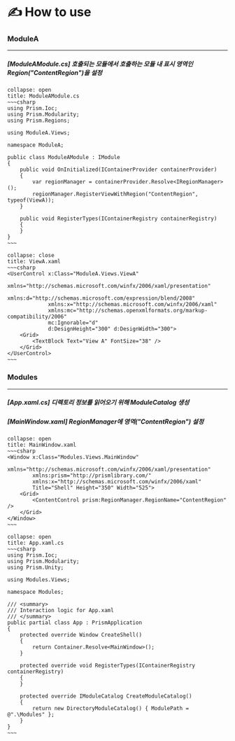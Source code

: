 # ✍️ How to use

### ModuleA
---
##### [ModuleAModule.cs] 호출되는 모듈에서 호출하는 모듈 내 표시 영역인 Region("ContentRegion")을 설정

```ad-note
collapse: open
title: ModuleAModule.cs
~~~csharp
using Prism.Ioc;
using Prism.Modularity;
using Prism.Regions;

using ModuleA.Views;

namespace ModuleA;

public class ModuleAModule : IModule
{
	public void OnInitialized(IContainerProvider containerProvider)
	{
		var regionManager = containerProvider.Resolve<IRegionManager>();
		regionManager.RegisterViewWithRegion("ContentRegion", typeof(ViewA));
	}

	public void RegisterTypes(IContainerRegistry containerRegistry)
	{
	}
}
~~~
```

```ad-note
collapse: close
title: ViewA.xaml
~~~csharp
<UserControl x:Class="ModuleA.Views.ViewA"
             xmlns="http://schemas.microsoft.com/winfx/2006/xaml/presentation"
             xmlns:d="http://schemas.microsoft.com/expression/blend/2008"
             xmlns:x="http://schemas.microsoft.com/winfx/2006/xaml"
             xmlns:mc="http://schemas.openxmlformats.org/markup-compatibility/2006"
             mc:Ignorable="d" 
             d:DesignHeight="300" d:DesignWidth="300">
    <Grid>
        <TextBlock Text="View A" FontSize="38" />
    </Grid>
</UserControl>
~~~
```

### Modules
---
##### [App.xaml.cs] 디렉토리 정보를 읽어오기 위해 ModuleCatalog 생성
##### [MainWindow.xaml] RegionManager에 영역("ContentRegion") 설정

```ad-note
collapse: open
title: MainWindow.xaml
~~~csharp
<Window x:Class="Modules.Views.MainWindow"
        xmlns="http://schemas.microsoft.com/winfx/2006/xaml/presentation"
        xmlns:prism="http://prismlibrary.com/"
        xmlns:x="http://schemas.microsoft.com/winfx/2006/xaml"
        Title="Shell" Height="350" Width="525">
    <Grid>
        <ContentControl prism:RegionManager.RegionName="ContentRegion" />
    </Grid>
</Window>
~~~
```

```ad-note
collapse: open
title: App.xaml.cs
~~~csharp
using Prism.Ioc;
using Prism.Modularity;
using Prism.Unity;

using Modules.Views;

namespace Modules;

/// <summary>
/// Interaction logic for App.xaml
/// </summary>
public partial class App : PrismApplication
{
	protected override Window CreateShell()
	{
		return Container.Resolve<MainWindow>();
	}

	protected override void RegisterTypes(IContainerRegistry containerRegistry)
	{
	}

	protected override IModuleCatalog CreateModuleCatalog()
	{
		return new DirectoryModuleCatalog() { ModulePath = @".\Modules" };
	}
}
~~~
```
